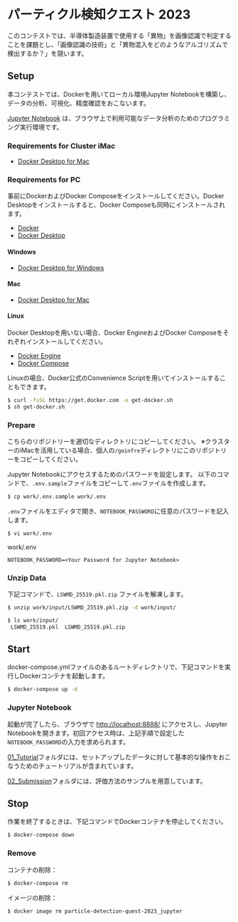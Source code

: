 # パーティクル検知クエスト 2023 

このコンテストでは、半導体製造装置で使用する「異物」を画像認識で判定することを課題とし、「画像認識の技術」と「異物混入をどのようなアルゴリズムで検出するか？」を競います。

## Setup

本コンテストでは、Dockerを用いてローカル環境Jupyter Notebookを構築し、データの分析、可視化、精度確認をおこないます。

[Jupyter Notebook](https://jupyter.org/) は、ブラウザ上で利用可能なデータ分析のためのプログラミング実行環境です。

### Requirements for Cluster iMac

- [Docker Desktop for Mac](https://meta.intra.42.fr/articles/imac-docker)

### Requirements for PC

事前にDockerおよびDocker Composeをインストールしてください。Docker Desktopをインストールすると、Docker Composeも同時にインストールされます。

- [Docker](https://docs.docker.com/get-docker/)
- [Docker Desktop](https://www.docker.com/products/docker-desktop)

#### Windows

- [Docker Desktop for Windows](https://docs.docker.com/docker-for-windows/install/)

#### Mac

- [Docker Desktop for Mac](https://docs.docker.com/docker-for-mac/install/)

#### Linux

Docker Desktopを用いない場合、Docker EngineおよびDocker Composeをそれぞれインストールしてください。

- [Docker Engine](https://docs.docker.com/engine/install/)
- [Docker Compose](https://docs.docker.com/compose/install/)

Linuxの場合、Docker公式のConvenience Scriptを用いてインストールすることもできます。

```bash
$ curl -fsSL https://get.docker.com -o get-docker.sh
$ sh get-docker.sh
```

### Prepare

こちらのリポジトリーを適切なディレクトリにコピーしてください。
※クラスターのiMacを活用している場合、個人の`/goinfre`ディレクトリにこのリポジトリーをコピーしてください。

Jupyter Notebookにアクセスするためのパスワードを設定します。
以下のコマンドで、`.env.sample`ファイルをコピーして`.env`ファイルを作成します。

```bash
$ cp work/.env.sample work/.env
```

`.env`ファイルをエディタで開き、`NOTEBOOK_PASSWORD`に任意のパスワードを記入します。

```bash
$ vi work/.env
```

work/.env
```
NOTEBOOK_PASSWORD=<Your Password for Jupyter Notebook>
```

### Unzip Data

下記コマンドで、`LSWMD_25519.pkl.zip` ファイルを解凍します。

```bash
$ unzip work/input/LSWMD_25519.pkl.zip -d work/input/

$ ls work/input/
 LSWMD_25519.pkl  LSWMD_25519.pkl.zip
```


## Start

docker-compose.ymlファイルのあるルートディレクトリで、下記コマンドを実行しDockerコンテナを起動します。

```bash
$ docker-compose up -d
```

### Jupyter Notebook

起動が完了したら、ブラウザで [http://localhost:8888/](http://localhost:8888/) にアクセスし、Jupyter Notebookを開きます。初回アクセス時は、上記手順で設定した`NOTEBOOK_PASSWORD`の入力を求められます。

[01_Tutorial](/work/01_Tutorial)フォルダには、セットアップしたデータに対して基本的な操作をおこなうためのチュートリアルが含まれています。

[02_Submission](/work/02_Submission)フォルダには、評価方法のサンプルを用意しています。

## Stop

作業を終了するときは、下記コマンドでDockerコンテナを停止してください。

```bash
$ docker-compose down
```
### Remove

コンテナの削除：

```bash
$ docker-compose rm
```

イメージの削除：

```bash
$ docker image rm particle-detection-quest-2023_jupyter
```
